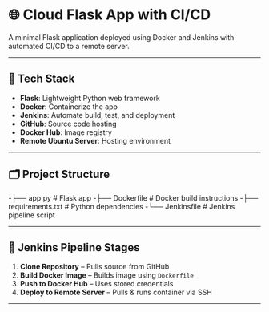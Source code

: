 # 🌐 Cloud Flask App with CI/CD

A minimal Flask application deployed using Docker and Jenkins with automated CI/CD to a remote server.

---

## 🧰 Tech Stack

- **Flask**: Lightweight Python web framework
- **Docker**: Containerize the app
- **Jenkins**: Automate build, test, and deployment
- **GitHub**: Source code hosting
- **Docker Hub**: Image registry
- **Remote Ubuntu Server**: Hosting environment

---

## 🗂 Project Structure
-├── app.py # Flask app
-├── Dockerfile # Docker build instructions
-├── requirements.txt # Python dependencies
-└── Jenkinsfile # Jenkins pipeline script


---

## 🔧 Jenkins Pipeline Stages

1. **Clone Repository** – Pulls source from GitHub
2. **Build Docker Image** – Builds image using `Dockerfile`
3. **Push to Docker Hub** – Uses stored credentials
4. **Deploy to Remote Server** – Pulls & runs container via SSH

---


